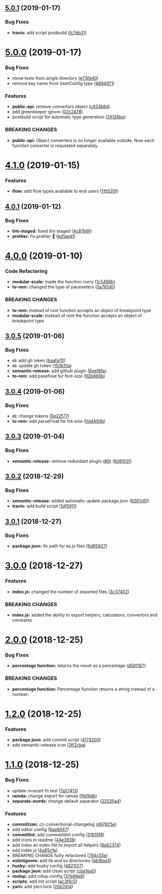 ## [5.0.1](https://github.com/typographist/core/compare/v5.0.0...v5.0.1) (2019-01-17)


### Bug Fixes

* **travis:** add script postbuild ([fc7db31](https://github.com/typographist/core/commit/fc7db31))

# [5.0.0](https://github.com/typographist/core/compare/v4.1.0...v5.0.0) (2019-01-17)


### Bug Fixes

* move tests from single directory ([e73fd40](https://github.com/typographist/core/commit/e73fd40))
* remove key name from UserConfig type ([4694971](https://github.com/typographist/core/commit/4694971))


### Features

* **public-api:** remove convertors object ([c933b8d](https://github.com/typographist/core/commit/c933b8d))
* add greenkeeper ignore ([02c2478](https://github.com/typographist/core/commit/02c2478))
* postbuild script for automatic type generation ([29126be](https://github.com/typographist/core/commit/29126be))


### BREAKING CHANGES

* **public-api:** Object converters is no longer available outside.
Now each function converter is requested separately

# [4.1.0](https://github.com/typographist/core/compare/v4.0.1...v4.1.0) (2019-01-15)


### Features

* **flow:** add flow types available to end users ([115520f](https://github.com/typographist/core/commit/115520f))

## [4.0.1](https://github.com/typographist/core/compare/v4.0.0...v4.0.1) (2019-01-12)


### Bug Fixes

* **lint-staged:** fixed lint-staged ([4c87b6f](https://github.com/typographist/core/commit/4c87b6f))
* **prettier:** fix prettier :bug: ([bd1aed1](https://github.com/typographist/core/commit/bd1aed1))

# [4.0.0](https://github.com/typographist/core/compare/v3.0.5...v4.0.0) (2019-01-10)


### Code Refactoring

* **modular-scale:** made the function curry ([1c5496b](https://github.com/typographist/core/commit/1c5496b))
* **to-rem:** changed the type of parameters ([0a761d0](https://github.com/typographist/core/commit/0a761d0))


### BREAKING CHANGES

* **to-rem:** instead of root function accepts an object of breakpoint type
* **modular-scale:** instead of root the function accepts an object of breakpoint type

## [3.0.5](https://github.com/typographist/core/compare/v3.0.4...v3.0.5) (2019-01-06)


### Bug Fixes

* **ci:** add gh token ([baafa70](https://github.com/typographist/core/commit/baafa70))
* **ci:** update gh token ([150b10a](https://github.com/typographist/core/commit/150b10a))
* **semantic-release:** add github plugin ([6eef8fa](https://github.com/typographist/core/commit/6eef8fa))
* **to-rem:** add pasefloat for font-size ([92b866b](https://github.com/typographist/core/commit/92b866b))

## [3.0.4](https://github.com/typographist/core/compare/v3.0.3...v3.0.4) (2019-01-06)


### Bug Fixes

* **ci:** change tokens ([0e22f77](https://github.com/typographist/core/commit/0e22f77))
* **to-rem:** add parseFloat for fot-size ([0d4493b](https://github.com/typographist/core/commit/0d4493b))

## [3.0.3](https://github.com/typographist/core/compare/v3.0.2...v3.0.3) (2019-01-04)


### Bug Fixes

* **semantic-release:** remove redundant plugin ([#9](https://github.com/typographist/core/issues/9)) ([6065f2f](https://github.com/typographist/core/commit/6065f2f))

## [3.0.2](https://github.com/typographist/core/compare/v3.0.1...v3.0.2) (2018-12-29)


### Bug Fixes

* **semantic-release:** added automatic update package.json ([6261c61](https://github.com/typographist/core/commit/6261c61))
* **travis:** add build script ([1df5911](https://github.com/typographist/core/commit/1df5911))

## [3.0.1](https://github.com/typographist/core/compare/v3.0.0...v3.0.1) (2018-12-27)


### Bug Fixes

* **package.json:** fix path for es.js files ([6d95927](https://github.com/typographist/core/commit/6d95927))

# [3.0.0](https://github.com/typographist/core/compare/v2.0.0...v3.0.0) (2018-12-27)


### Features

* **index.js:** changed the number of exported files ([3c37402](https://github.com/typographist/core/commit/3c37402))


### BREAKING CHANGES

* **index.js:** added the ability to export helpers, calculators, convertors and constants

# [2.0.0](https://github.com/typographist/core/compare/v1.2.0...v2.0.0) (2018-12-25)


### Bug Fixes

* **percentage function:** returns the result as a percentage ([d591187](https://github.com/typographist/core/commit/d591187))


### BREAKING CHANGES

* **percentage function:** Percentage function returns a string instead of a number.

# [1.2.0](https://github.com/typographist/core/compare/v1.1.0...v1.2.0) (2018-12-25)


### Features

* **package.json:** add commit script ([4173200](https://github.com/typographist/core/commit/4173200))
* add semantic-release icon ([3ff2cba](https://github.com/typographist/core/commit/3ff2cba))

# [1.1.0](https://github.com/typographist/core/compare/v1.0.0...v1.1.0) (2018-12-25)


### Bug Fixes

* update invarant fn test ([7a57413](https://github.com/typographist/core/commit/7a57413))
* **ramda:** change import for ramda ([ffe19db](https://github.com/typographist/core/commit/ffe19db))
* **separate-words:** change default separator ([22535a4](https://github.com/typographist/core/commit/22535a4))


### Features

* **commitizen:** cz-conventional-changelog ([d97825e](https://github.com/typographist/core/commit/d97825e))
* add editor config ([9aa6647](https://github.com/typographist/core/commit/9aa6647))
* **commitlint:** add commentlint config ([31615f8](https://github.com/typographist/core/commit/31615f8))
* add icons in readme ([44e3938](https://github.com/typographist/core/commit/44e3938))
* add index an index file to import all helpers ([8a62374](https://github.com/typographist/core/commit/8a62374))
* add index.js ([4a85c1e](https://github.com/typographist/core/commit/4a85c1e))
* BREAKING CHANGE fuilly refactored ([784c55e](https://github.com/typographist/core/commit/784c55e))
* **eslintignore:** add lib and es directories ([bb16aa5](https://github.com/typographist/core/commit/bb16aa5))
* **husky:** add husky config ([4821f27](https://github.com/typographist/core/commit/4821f27))
* **package.json:** add clean script ([cbe1ea0](https://github.com/typographist/core/commit/cbe1ea0))
* **roolup:** add rollup config ([37b89e6](https://github.com/typographist/core/commit/37b89e6))
* **scripts:** add init script ([ac3f4c5](https://github.com/typographist/core/commit/ac3f4c5))
* **yarn:** add yarn.lock ([20b7d14](https://github.com/typographist/core/commit/20b7d14))
